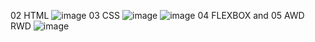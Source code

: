 02 HTML 
![image](https://github.com/user-attachments/assets/ea2025ce-b8d4-4df7-a9d9-6796c4a3631f)
03 CSS
![image](https://github.com/user-attachments/assets/d57d5663-29f7-4c47-b577-0082f693b2db)
![image](https://github.com/user-attachments/assets/1565e66c-e19e-43f2-952e-26ab44cb16bd)
04 FLEXBOX and 05 AWD RWD
![image](https://github.com/user-attachments/assets/877245a8-18ee-4c72-8331-a89146572152)

